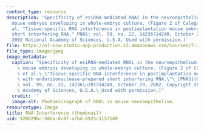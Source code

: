 ```yaml
---
content_type: resource
description: 'Specificity of esiRNA-mediated RNAi in the neuroepithelium of postimplantation
  mouse embryos developing in whole-embryo culture. (Figure 2 of Calegari, F., et
  al. "Tissue-specific RNA interference in postimplantation mouse embryos with endoribonuclease-prepared
  short interfering RNA." PNAS: vol. 99, no. 22, 14236?14240, October 29, 2002. Copyright
  2002 National Academy of Sciences, U.S.A. Used with permission.)'
file: https://ol-ocw-studio-app-production.s3.amazonaws.com/courses/7-344-rna-interference-a-new-tool-for-genetic-analysis-and-therapeutics-fall-2004/928029bc50da6c0fa7bd6925c1157169_7-344f04-th.jpg
file_type: image/jpeg
image_metadata:
  caption: "Specificity of esiRNA-mediated RNAi in the neuroepithelium of postimplantation\
    \ mouse embryos developing in whole-embryo culture. (Figure 2 of Calegari, F.,\
    \ et al.\_\"Tissue-specific RNA interference in postimplantation mouse embryos\
    \ with endoribonuclease-prepared short interfering RNA.\"\_[PNAS](http://www.pnas.org/):\
    \ vol. 99, no. 22, 14236\u201314240, October 29, 2002. Copyright 2002 National\
    \ Academy of Sciences, U.S.A.\_Used with permission.)"
  credit: ''
  image-alt: Photomicrograph of RNAi in mouse neuroepithelium.
resourcetype: Image
title: RNA Interference (thumbnail)
uid: 928029bc-50da-6c0f-a7bd-6925c1157169
---
```

